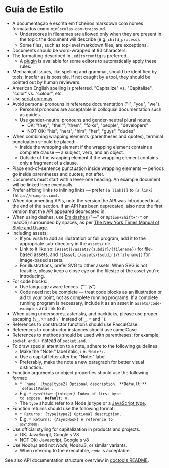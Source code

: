 # Guia de Estilo

* A documentação é escrita em ficheiros markdown com nomes formatados como `minúsculas-com-traços.md`.
  * Underscores in filenames are allowed only when they are present in the topic the document will describe (e.g. `child_process`).
  * Some files, such as top-level markdown files, are exceptions.
* Documents should be word-wrapped at 80 characters.
* The formatting described in `.editorconfig` is preferred.
  * A [plugin](http://editorconfig.org/#download) is available for some editors to automatically apply these rules.
* Mechanical issues, like spelling and grammar, should be identified by tools, insofar as is possible. If not caught by a tool, they should be pointed out by human reviewers.
* American English spelling is preferred. "Capitalize" vs. "Capitalise", "color" vs. "colour", etc.
* Use [serial commas](https://en.wikipedia.org/wiki/Serial_comma).
* Avoid personal pronouns in reference documentation ("I", "you", "we").
  * Personal pronouns are acceptable in colloquial documentation such as guides.
  * Use gender-neutral pronouns and gender-neutral plural nouns.
    * OK: "they", "their", "them", "folks", "people", "developers"
    * NOT OK: "his", "hers", "him", "her", "guys", "dudes"
* When combining wrapping elements (parentheses and quotes), terminal punctuation should be placed:
  * Inside the wrapping element if the wrapping element contains a complete clause — a subject, verb, and an object.
  * Outside of the wrapping element if the wrapping element contains only a fragment of a clause.
* Place end-of-sentence punctuation inside wrapping elements — periods go inside parentheses and quotes, not after.
* Documents must start with a level-one heading. An example document will be linked here eventually.
* Prefer affixing links to inlining links — prefer `[a link][]` to `[a link](http://example.com)`.
* When documenting APIs, note the version the API was introduced in at the end of the section. If an API has been deprecated, also note the first version that the API appeared deprecated in.
* When using dashes, use [Em dashes](https://en.wikipedia.org/wiki/Dash#Em_dash) ("—" or `Option+Shift+"-"` on macOS) surrounded by spaces, as per [The New York Times Manual of Style and Usage](https://en.wikipedia.org/wiki/The_New_York_Times_Manual_of_Style_and_Usage).
* Including assets:
  * If you wish to add an illustration or full program, add it to the appropriate sub-directory in the `assets/` dir.
  * Link to it like so: `[Asset](/assets/{subdir}/{filename})` for file-based assets, and `![Asset](/assets/{subdir}/{filename})` for image-based assets.
  * For illustrations, prefer SVG to other assets. When SVG is not feasible, please keep a close eye on the filesize of the asset you're introducing.
* For code blocks:
  * Use language aware fences. ("```js")
  * Code need not be complete — treat code blocks as an illustration or aid to your point, not as complete running programs. If a complete running program is necessary, include it as an asset in `assets/code-examples` and link to it.
* When using underscores, asterisks, and backticks, please use proper escaping (`\_`, `\*` and `` \` `` instead of `_`, `*` and `` ` ``).
* References to constructor functions should use PascalCase.
* References to constructor instances should use camelCase.
* References to methods should be used with parentheses: for example, `socket.end()` instead of `socket.end`.
* To draw special attention to a note, adhere to the following guidelines:
  * Make the "Note:" label italic, i.e. `*Note*:`.
  * Use a capital letter after the "Note:" label.
  * Preferably, make the note a new paragraph for better visual distinction.
* Function arguments or object properties should use the following format:
  * <code>* \`name\` {type|type2} Optional description. \*\*Default:\*\* \`defaultValue\`.</code>
  * E.g. <code>* `byteOffset` {integer} Index of first byte to expose. **Default:** `0`.</code>
  * The `type` should refer to a Node.js type or a [JavaScript type](https://developer.mozilla.org/en-US/docs/Web/JavaScript/Guide/Grammar_and_types#Data_structures_and_types).
* Function returns should use the following format:
  * <code>* Returns: {type|type2} Optional description.</code>
  * E.g. <code>* Returns: {AsyncHook} A reference to `asyncHook`.</code>
* Use official styling for capitalization in products and projects.
  * OK: JavaScript, Google's V8
  * NOT OK: Javascript, Google's v8
* Use _Node.js_ and not _Node_, _NodeJS_, or similar variants.
  * When referring to the executable, _`node`_ is acceptable.

See also API documentation structure overview in [doctools README](../tools/doc/README.md).
